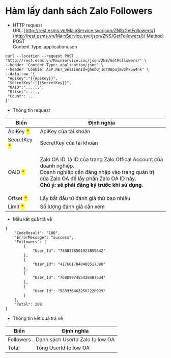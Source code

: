 # Hàm lấy danh sách Zalo Followers

* HTTP request \
  URL: [http://rest.esms.vn/MainService.svc/json/ZNS/GetFollowers/](http://rest.esms.vn/MainService.svc/json/ZNS/GetFollowers/)\
  Method: POST \
  Content Type: application/json

```
curl --location --request POST 'http://rest.esms.vn/MainService.svc/json/ZNS/GetFollowers/' \
--header 'Content-Type: application/json' \
--header 'Cookie: ASP.NET_SessionId=ghob0j1dr00pujmvzhk5w4nk' \
--data-raw '{
 "ApiKey":"{{ApiKey}}",
 "SecretKey":"{{SecretKey}}",
 "OAID":"......",
 "Offset": ...,
 "Count": ...
}'
```

* Thông tin request

| Biến                                         | Định nghĩa                                                                                                                                                                                                                        |
| -------------------------------------------- | --------------------------------------------------------------------------------------------------------------------------------------------------------------------------------------------------------------------------------- |
| ApiKey <mark style="color:red;">\*</mark>    | ApiKey của tài khoản                                                                                                                                                                                                              |
| SecretKey <mark style="color:red;">\*</mark> | SecretKey của tài khoản                                                                                                                                                                                                           |
| OAID <mark style="color:red;">\*</mark>      | <p>Zalo OA ID, là ID của trang Zalo Offical Account của doanh nghiệp. <br>Doanh nghiệp cần đăng nhập vào trang quản trị của Zalo OA để lấy phần Zalo OA ID này.<br><strong>Chú ý: sẽ phải đăng ký trước khi sử dụng.</strong></p> |
| Offset <mark style="color:red;">\*</mark>    | Lấy bắt đầu từ đánh giá thứ bao nhiêu                                                                                                                                                                                             |
| Limit <mark style="color:red;">\*</mark>     | Số lượng đánh giá cần xem                                                                                                                                                                                                         |

* Mẫu kết quả trả về

```
{
    "CodeResult": "100",
    "ErrorMessage": "success",
    "Followers": [
        {
            "User_Id": "7800378501923859642"
        },
        {
            "User_Id": "4176617840488517388"
        },
        {
            "User_Id": "7000997455428487634"
        },
        {
            "User_Id": "5889364632581220929"
        }
    ],
    "Total": 208
}
```

* Thông tin kết quả trả về

| Biến      | Định nghĩa                      |
| --------- | ------------------------------- |
| Followers | Danh sách UserId Zalo follow OA |
| Total     | Tổng UserId follow OA           |
